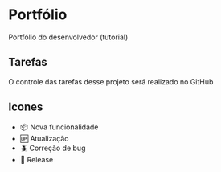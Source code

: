 # Portfólio

Portfólio do desenvolvedor (tutorial)

## Tarefas

O controle das tarefas desse projeto será realizado no GitHub

## Icones

- :package: Nova funcionalidade
- :up: Atualização
- :beetle: Correção de bug
- :checkered_flag: Release